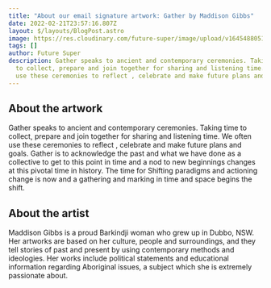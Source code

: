 ```yaml
---
title: "About our email signature artwork: Gather by Maddison Gibbs"
date: 2022-02-21T23:57:16.807Z
layout: $/layouts/BlogPost.astro
image: https://res.cloudinary.com/future-super/image/upload/v1645488051/gather-cropped.png
tags: []
author: Future Super
description: Gather speaks to ancient and contemporary ceremonies. Taking time
  to collect, prepare and join together for sharing and listening time. We often
  use these ceremonies to reflect , celebrate and make future plans and goals.
---
```

## About the artwork

Gather speaks to ancient and contemporary ceremonies. Taking time to collect, prepare and join together for sharing and listening time. We often use these ceremonies to reflect , celebrate and make future plans and goals. Gather is to acknowledge the past and what we have done as a collective to get to this point in time and a nod to new beginnings changes at this pivotal time in history. The time for Shifting paradigms and actioning change is now and a gathering and marking in time and space begins the shift.

## About the artist

Maddison Gibbs is a proud Barkindji woman who grew up in Dubbo, NSW. Her artworks are based on her culture, people and surroundings, and they tell stories of past and present by using contemporary methods and ideologies. Her works include political statements and educational information regarding Aboriginal issues, a subject which she is extremely passionate about.